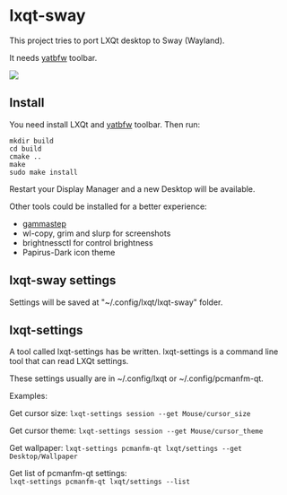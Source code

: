 # lxqt-sway

This project tries to port LXQt desktop to Sway (Wayland).

It needs [yatbfw](https://github.com/selairi/yatbfw) toolbar.

![](/images/layouts.gif)

## Install

You need install LXQt and [yatbfw](https://github.com/selairi/yatbfw) toolbar. Then run:

```
mkdir build
cd build
cmake ..
make
sudo make install
```

Restart your Display Manager and a new Desktop will be available.

Other tools could be installed for a better experience:
- [gammastep](https://gitlab.com/chinstrap/gammastep)
- wl-copy, grim and slurp for screenshots
- brightnessctl for control brightness
- Papirus-Dark icon theme

## lxqt-sway settings

Settings will be saved at "~/.config/lxqt/lxqt-sway" folder.

## lxqt-settings

A tool called lxqt-settings has be written. lxqt-settings is a command line tool that can read LXQt settings.

These settings usually are in ~/.config/lxqt or ~/.config/pcmanfm-qt.

Examples:

Get cursor size:
```lxqt-settings session --get Mouse/cursor_size```

Get cursor theme:
```lxqt-settings session --get Mouse/cursor_theme```

Get wallpaper:
```lxqt-settings pcmanfm-qt lxqt/settings --get Desktop/Wallpaper```
                                                                                     
Get list of pcmanfm-qt settings:                                                     
```lxqt-settings pcmanfm-qt lxqt/settings --list```
